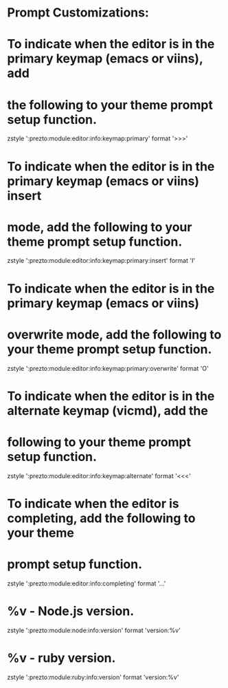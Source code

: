 # Prompt Customizations:

# To indicate when the editor is in the primary keymap (emacs or viins), add
# the following to your theme prompt setup function.
zstyle ':prezto:module:editor:info:keymap:primary' format '>>>'

# To indicate when the editor is in the primary keymap (emacs or viins) insert
# mode, add the following to your theme prompt setup function.
zstyle ':prezto:module:editor:info:keymap:primary:insert' format 'I'

# To indicate when the editor is in the primary keymap (emacs or viins)
# overwrite mode, add the following to your theme prompt setup function.
zstyle ':prezto:module:editor:info:keymap:primary:overwrite' format 'O'

# To indicate when the editor is in the alternate keymap (vicmd), add the
# following to your theme prompt setup function.
zstyle ':prezto:module:editor:info:keymap:alternate' format '<<<'

# To indicate when the editor is completing, add the following to your theme
# prompt setup function.
zstyle ':prezto:module:editor:info:completing' format '...'

# %v - Node.js version.
zstyle ':prezto:module:node:info:version' format 'version:%v'

# %v - ruby version.
zstyle ':prezto:module:ruby:info:version' format 'version:%v'
